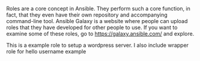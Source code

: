 Roles are a core concept in Ansible. They perform such a core function, in fact, that they
even have their own repository and accompanying command-line tool. Ansible Galaxy
is a website where people can upload roles that they have developed for other people to
use. If you want to examine some of these roles, go to https://galaxy.ansible.com/ and
explore.

This is a example role to setup a wordpress server. I also include wrapper role for hello username example
